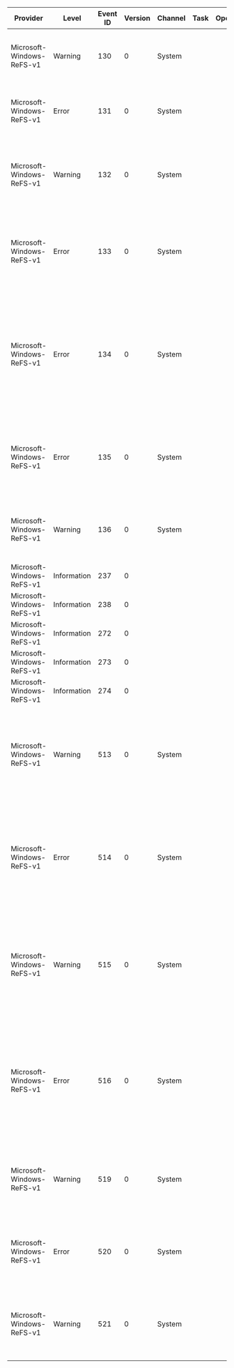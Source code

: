 Provider                   |  Level        |  Event ID  |  Version  |  Channel  |  Task  |  Opcode  |  Keyword  |  Message
---------------------------|---------------|------------|-----------|-----------|--------|----------|-----------|-------------------------------------------------------------------------------------------------------------------------------------------------------------------------------------------------------------
Microsoft-Windows-ReFS-v1  |  Warning      |  130       |  0        |  System   |        |          |           |  The file system structure on volume {VolumeId} has now been repaired.
Microsoft-Windows-ReFS-v1  |  Error        |  131       |  0        |  System   |        |          |           |  The file system structure on volume {VolumeId} cannot be corrected.
Microsoft-Windows-ReFS-v1  |  Warning      |  132       |  0        |  System   |        |          |           |  The file system detected a checksum error and was able to correct it. The name of the file or folder is "{ObjectName}".
Microsoft-Windows-ReFS-v1  |  Error        |  133       |  0        |  System   |        |          |           |  The file system detected a checksum error and was not able to correct it. The name of the file or folder is "{ObjectName}".
Microsoft-Windows-ReFS-v1  |  Error        |  134       |  0        |  System   |        |          |           |  The file system was unable to write metadata to the media backing volume {VolumeId}. A write failed with status "{FailureReason}" ReFS will take the volume offline. It may be mounted again automatically.
Microsoft-Windows-ReFS-v1  |  Error        |  135       |  0        |  System   |        |          |           |  Volume {VolumeId} is formatted as ReFS but ReFS is unable to mount it; ReFS encountered status {FailureReason}.
Microsoft-Windows-ReFS-v1  |  Warning      |  136       |  0        |  System   |        |          |           |  Volume "{VolumeId}" was mounted in an older version of Windows. Some features may be lost.
Microsoft-Windows-ReFS-v1  |  Information  |  237       |  0        |           |        |          |           |
Microsoft-Windows-ReFS-v1  |  Information  |  238       |  0        |           |        |          |           |
Microsoft-Windows-ReFS-v1  |  Information  |  272       |  0        |           |        |          |           |
Microsoft-Windows-ReFS-v1  |  Information  |  273       |  0        |           |        |          |           |
Microsoft-Windows-ReFS-v1  |  Information  |  274       |  0        |           |        |          |           |
Microsoft-Windows-ReFS-v1  |  Warning      |  513       |  0        |  System   |        |          |           |  The file system detected a corruption on a file. The file has been removed from the file system namespace. The name of the file is "{ObjectName}".
Microsoft-Windows-ReFS-v1  |  Error        |  514       |  0        |  System   |        |          |           |  The file system detected a corruption on a file. The file system may have failed to remove it from the file system namespace. The name of the file is "{ObjectName}".
Microsoft-Windows-ReFS-v1  |  Warning      |  515       |  0        |  System   |        |          |           |  The file system detected a corruption on a folder. Contents of the folder have been removed from the file system namespace. The name of the folder is "{ObjectName}".
Microsoft-Windows-ReFS-v1  |  Error        |  516       |  0        |  System   |        |          |           |  The file system detected a corruption on a folder. The file system may have failed to remove contents of the folder from the file system namespace. The name of the folder is "{ObjectName}".
Microsoft-Windows-ReFS-v1  |  Warning      |  519       |  0        |  System   |        |          |           |  The file system detected a corruption on file system metadata. The name of the stream is "{ObjectName}".
Microsoft-Windows-ReFS-v1  |  Error        |  520       |  0        |  System   |        |          |           |  The file system detected a corruption on file system metadata. The name of the stream is "{ObjectName}".
Microsoft-Windows-ReFS-v1  |  Warning      |  521       |  0        |  System   |        |          |           |  Volume "{ObjectName}" detected a corruption on file system metadata. It will lose self-healing features.